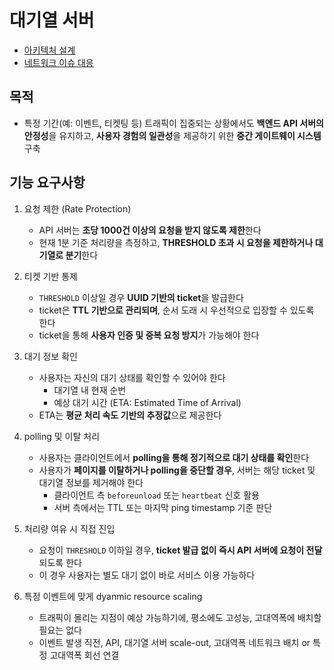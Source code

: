 # 대기열 서버

- [아키텍처 설계](./docs/architecture.md)
- [네트워크 이슈 대응](./docs/network.md)

## 목적

- 특정 기간(예: 이벤트, 티켓팅 등) 트래픽이 집중되는 상황에서도 **백엔드 API 서버의 안정성**을 유지하고, **사용자 경험의 일관성**을 제공하기 위한 **중간 게이트웨이 시스템** 구축


## 기능 요구사항

1. 요청 제한 (Rate Protection)
   - API 서버는 **초당 1000건 이상의 요청을 받지 않도록 제한**한다
   - 현재 1분 기준 처리량을 측정하고, **THRESHOLD 초과 시 요청을 제한하거나 대기열로 분기**한다

2. 티켓 기반 통제
   - `THRESHOLD` 이상일 경우 **UUID 기반의 ticket**을 발급한다
   - ticket은 **TTL 기반으로 관리되며**, 순서 도래 시 우선적으로 입장할 수 있도록 한다
   - ticket을 통해 **사용자 인증 및 중복 요청 방지**가 가능해야 한다

3. 대기 정보 확인
   - 사용자는 자신의 대기 상태를 확인할 수 있어야 한다
     - 대기열 내 현재 순번
     - 예상 대기 시간 (ETA: Estimated Time of Arrival)
   - ETA는 **평균 처리 속도 기반의 추정값**으로 제공한다

4. polling 및 이탈 처리
   - 사용자는 클라이언트에서 **polling을 통해 정기적으로 대기 상태를 확인**한다
   - 사용자가 **페이지를 이탈하거나 polling을 중단할 경우**, 서버는 해당 ticket 및 대기열 정보를 제거해야 한다
     - 클라이언트 측 `beforeunload` 또는 `heartbeat` 신호 활용
     - 서버 측에서는 TTL 또는 마지막 ping timestamp 기준 판단

5. 처리량 여유 시 직접 진입
   - 요청이 `THRESHOLD` 이하일 경우, **ticket 발급 없이 즉시 API 서버에 요청이 전달**되도록 한다
   - 이 경우 사용자는 별도 대기 없이 바로 서비스 이용 가능하다

6. 특정 이벤트에 맞게 dyanmic resource scaling
   - 트래픽이 몰리는 지점이 예상 가능하기에, 평소에도 고성능, 고대역폭에 배치할 필요는 없다
   - 이벤트 발생 직전, API, 대기열 서버 scale-out, 고대역폭 네트워크 배치 or 특정 고대역폭 회선 연결